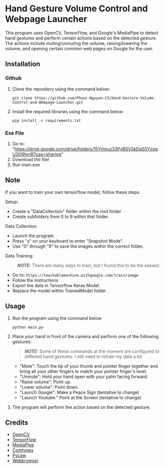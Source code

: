 
# Hand Gesture Volume Control and Webpage Launcher

This program uses OpenCV, TensorFlow, and Google's MediaPipe to detect hand gestures and perform certain actions based on the detected gesture. The actions include muting/unmuting the volume, raising/lowering the volume, and opening certain common web pages on Google for the user.

## Installation

### Github
1.  Clone the repository using the command below:

    `git clone https://github.com/Phuoc-Nguyen-CS/Hand-Gesture-Volume-Control-and-Webpage-Launcher.git` 

2.  Install the required libraries using the command below:

    `pip install -r requirements.txt` 

### Exe File
1. Go to: "https://drive.google.com/drive/folders/15Ymnuz33PyBSVSkDqS5YzpqU2l09IxnR?usp=sharing"
2. Download the file!
3. Run main.exe

## Note

If you want to train your own tensorflow model, follow these steps.

Setup:
* Create a "DataCollection" folder within the root folder
* Create subfolders from 0 to 9 within that folder.

Data Collection:
* Launch the program
* Press "s" on your keyboard to enter "Snapshot Mode".
* Use "0" through "9" to save the images within the correct folder.

Data Training:
> **_NOTE:_** There are many ways to train, but I found this to be the easiest.
* Go to: ```https://teachablemachine.withgoogle.com/train/image```
* Follow the instructions
* Export the data in Tensorflow Keras Model.
* Replace the model within TrainedModel folder

## Usage

1.  Run the program using the command below:

    `python main.py` 

2.  Place your hand in front of the camera and perform one of the following gestures:
    > **_NOTE:_** Some of these commands at the moment are configured to different hand gestures. I still need to retrain my data a bit
    -   "Mute": Touch the tip of your thumb and pointer finger together and bring all your other fingers to match your pointer finger's level.
    -   "Unmute": Hold your hand open with your palm facing forward.
    -   "Raise volume": Point up.
    -   "Lower volume": Point down.
    -   "Launch Google": Make a Peace Sign (tentative to change)
    -   "Launch Youtube:" Point at the Screen (tentative to change)

3.  The program will perform the action based on the detected gesture.

## Credits

-   [OpenCV](https://opencv.org/)
-   [TensorFlow](https://www.tensorflow.org/)
-   [MediaPipe](https://google.github.io/mediapipe/)
-   [Comtypes](https://pythonhosted.org/comtypes/)
-   [Pycaw](https://pypi.org/project/pycaw/)
-   [Webbrowser](https://docs.python.org/3/library/webbrowser.html)
